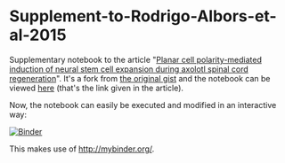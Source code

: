 # Supplement-to-Rodrigo-Albors-et-al-2015
Supplementary notebook to the article "[Planar cell polarity-mediated induction of neural stem cell expansion during axolotl spinal cord regeneration](http://dx.doi.org/10.7554/eLife.10230)". It's a fork from [the original gist](https://gist.github.com/fabianrost84/3cc58a27b5688f4e2eba) and the notebook can be viewed [here](http://nbviewer.jupyter.org/3cc58a27b5688f4e2eba) (that's the link given in the article).

Now, the notebook can easily be executed and modified in an interactive way: 

[![Binder](http://mybinder.org/badge.svg)](http://mybinder.org/repo/fabianrost84/Supplement-to-Rodrigo-Albors-et-al-2015)

This makes use of http://mybinder.org/.
